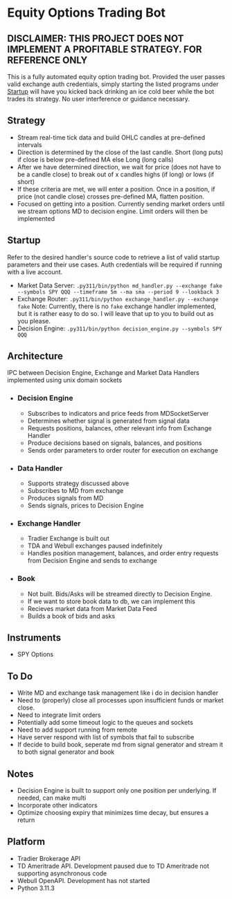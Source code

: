 # Equity Options Trading Bot

## DISCLAIMER: THIS PROJECT DOES NOT IMPLEMENT A PROFITABLE STRATEGY. FOR REFERENCE ONLY

This is a fully automated equity option trading bot. Provided the user passes valid exchange auth credentials, simply starting the listed programs under [Startup](#startup) will have you kicked back drinking an ice cold beer while the bot trades its strategy. No user interference or guidance necessary.

## Strategy

* Stream real-time tick data and build OHLC candles at pre-defined intervals
* Direction is determined by the close of the last candle. Short (long puts) if close is below pre-defined MA else Long (long calls)
* After we have determined direction, we wait for price (does not have to be a candle close) to break out of x candles highs (if long) or lows (if short)
* If these criteria are met, we will enter a position. Once in a position, if price (not candle close) crosses pre-defined MA, flatten position.
* Focused on getting into a position. Currently sending market orders until we stream options MD to decision engine. Limit orders will then be implemented

## Startup
Refer to the desired handler's source code to retrieve a list of valid startup parameters and their use cases. Auth credentials will be required if running with a live account.
  * Market Data Server: `.py311/bin/python md_handler.py --exchange fake --symbols SPY QQQ --timeframe 5m --ma sma --period 9 --lookback 3`
  * Exchange Router: `.py311/bin/python exchange_handler.py --exchange fake` Note: Currently, there is no `fake` exchange handler implemented, but it is rather easy to do so. I will leave that up to you to build out as you please.
  * Decision Engine: `.py311/bin/python decision_engine.py --symbols SPY QQQ`

## Architecture

IPC between Decision Engine, Exchange and Market Data Handlers implemented using unix domain sockets
  
* ### Decision Engine

  * Subscribes to indicators and price feeds from MDSocketServer
  * Determines whether signal is generated from signal data
  * Requests positions, balances, other relevant info from Exchange Handler
  * Produce decisions based on signals, balances, and positions
  * Sends order parameters to order router for execution on exchange

* ### Data Handler

  * Supports strategy discussed above
  * Subscribes to MD from exchange
  * Produces signals from MD
  * Sends signals, prices to Decision Engine

* ### Exchange Handler

  * Tradier Exchange is built out
  * TDA and Webull exchanges paused indefinitely
  * Handles position management, balances, and order entry requests from Decision Engine and sends to exchange

* ### Book

  * Not built. Bids/Asks will be streamed directly to Decision Engine.
  * If we want to store book data to db, we can implement this
  * Recieves market data from Market Data Feed
  * Builds a book of bids and asks

## Instruments

* SPY Options

## To Do

* Write MD and exchange task management like i do in decision handler
* Need to (properly) close all processes upon insufficient funds or market close.
* Need to integrate limit orders
* Potentially add some timeout logic to the queues and sockets
* Need to add support running from remote
* Have server respond with list of symbols that fail to subscribe
* If decide to build book, seperate md from signal generator and stream it to both signal generator and book

## Notes

* Decision Engine is built to support only one position per underlying. If needed, can make multi
* Incorporate other indicators
* Optimize choosing expiry that minimizes time decay, but ensures a return

## Platform

* Tradier Brokerage API
* TD Ameritrade API. Development paused due to TD Ameritrade not supporting asynchronous code
* Webull OpenAPI. Development has not started
* Python 3.11.3
